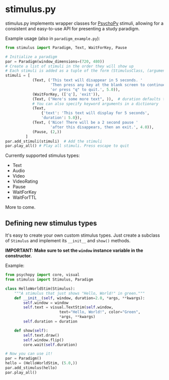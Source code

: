 # stimulus.py 

stimulus.py implements wrapper classes for [PsychoPy](http://www.psychopy.org/) stimuli, allowing for a consistent and easy-to-use API for presenting a study paradigm.


Example usage (also in `paradigm_example.py`):

```python
from stimulus import Paradigm, Text, WaitForKey, Pause    

# Initialize a paradigm
par = Paradigm(window_dimensions=(720, 480))
# Create a list of stimuli in the order they will show up
# Each stimuli is added as a tuple of the form (StimulusClass, (arguments))
stimuli = [
            (Text, ('This text will disappear in 5 seconds. '
                    'Then press any key at the blank screen to continue '
                    'or press "q" to quit.', 5.0)),
            (WaitForKey, (['q'], 'exit')),
            (Text, ("Here's some more text", )),  # duration defaults to 2 sec
            # You can also specify keyword arguments in a dictionary
            (Text, 
                {'text': 'This text will display for 5 seconds',
                'duration': 5.0}),
            (Text, ('Nice! There will be a 2 second pause '
                    'after this disappears, then an exit.', 4.0)),
            (Pause, (2,))
         ]
par.add_stimuli(stimuli)  # Add the stimuli
par.play_all() # Play all stimuli. Press escape to quit
```

Currently supported stimulus types: 
* Text
* Audio
* Video
* VideoRating
* Pause
* WaitForKey
* WaitForTTL

More to come. 

## Defining new stimulus types
It's easy to create your own custom stimulus types. Just create a subclass of `Stimulus` and implement its `__init__` and `show()` methods. 

**IMPORTANT: Make sure to set the `window` instance variable in the constructor.**

Example:

```python
from psychopy import core, visual
from stimulus import Stimulus, Paradigm

class HelloWorldStim(Stimulus):
    """A stimulus that just shows "Hello, World!" in green."""
    def __init__(self, window, duration=2.0, *args, **kwargs):
        self.window = window
        self.text = visual.TextStim(self.window, 
                        text="Hello, World!", color="Green",
                        *args, **kwargs)
        self.duration = duration

    def show(self):
        self.text.draw()
        self.window.flip()
        core.wait(self.duration)

# Now you can use it!
par = Paradigm()
hello = (HelloWorldStim, (5.0,))
par.add_stimulus(hello)
par.play_all()
```

